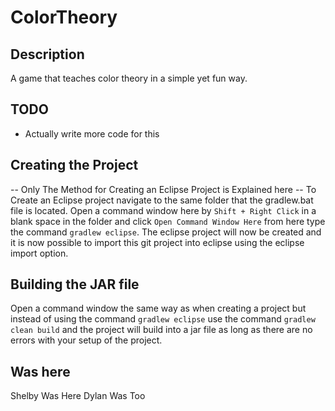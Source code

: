 # ColorTheory

## Description
A game that teaches color theory in a simple yet fun way.

## TODO
- Actually write more code for this

## Creating the Project
-- Only The Method for Creating an Eclipse Project is Explained here --
To Create an Eclipse project navigate to the same folder that the gradlew.bat file is located. Open a command window here by `Shift + Right Click` in a blank space in the folder and click `Open Command Window Here` from here type the command `gradlew eclipse`. The eclipse project will now be created and it is now possible to import this git project into eclipse using the eclipse import option.

## Building the JAR file
Open a command window the same way as when creating a project but instead of using the command `gradlew eclipse` use the command `gradlew clean build` and the project will build into a jar file as long as there are no errors with your setup of the project.

## Was here
Shelby Was Here
Dylan Was Too